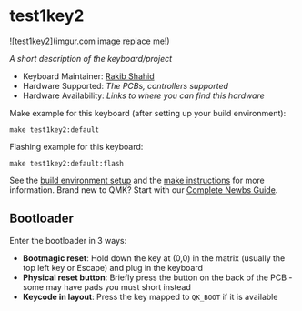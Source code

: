 # test1key2

![test1key2](imgur.com image replace me!)

*A short description of the keyboard/project*

* Keyboard Maintainer: [Rakib Shahid](https://github.com/rakib-shahid)
* Hardware Supported: *The PCBs, controllers supported*
* Hardware Availability: *Links to where you can find this hardware*

Make example for this keyboard (after setting up your build environment):

    make test1key2:default

Flashing example for this keyboard:

    make test1key2:default:flash

See the [build environment setup](https://docs.qmk.fm/#/getting_started_build_tools) and the [make instructions](https://docs.qmk.fm/#/getting_started_make_guide) for more information. Brand new to QMK? Start with our [Complete Newbs Guide](https://docs.qmk.fm/#/newbs).

## Bootloader

Enter the bootloader in 3 ways:

* **Bootmagic reset**: Hold down the key at (0,0) in the matrix (usually the top left key or Escape) and plug in the keyboard
* **Physical reset button**: Briefly press the button on the back of the PCB - some may have pads you must short instead
* **Keycode in layout**: Press the key mapped to `QK_BOOT` if it is available
